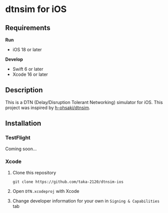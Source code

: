 # dtnsim for iOS

## Requirements

**Run**

- iOS 18 or later

**Develop**

- Swift 6 or later
- Xcode 16 or later

## Description

This is a DTN (Delay/Disruption Tolerant Networking) simulator for iOS. This project was inspired by [h-ohsaki/dtnsim](https://github.com/h-ohsaki/dtnsim).

## Installation

### TestFlight

Coming soon...

### Xcode

1. Clone this repository

   ```shell
   git clone https://github.com/taka-2120/dtnsim-ios
   ```

2. Open `DTN.xcodeproj` with Xcode

3. Change developer information for your own in `Signing & Capabilities` tab
